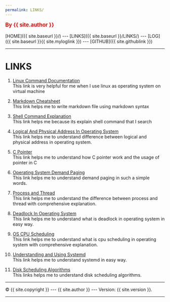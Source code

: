 ```yaml
---
permalink: LINKS/
---
```

<span style="color:red; font-weight:bold; font-size:larger;">By {{ site.author }}</span>
<br><br>
[HOME]({{ site.baseurl }}/) ---
[LINKS]({{ site.baseurl }}/LINKS/) ---
[LOG]({{ site.baseurl }}{{ site.myloglink }}) ---
[GITHUB]({{ site.githublink }})
<br>
<hr>

# LINKS

1. [Linux Command Documentation](https://docs.rockylinux.org/books/admin_guide/03-commands/)<br>
This link is very helpful for me when I use linux as operating system on virtual machine

2. [Markdown Cheatsheet](https://github.com/adam-p/markdown-here/wiki/Markdown-Cheatsheet)<br>
This link helps me to write markdown file using markdown syntax

3. [Shell Command Explanation](https://explainshell.com/explain?cmd=bash)<br>
This link helps me because its explain shell command that I search

4. [Logical And Physical Address In Operating System](https://www.geeksforgeeks.org/logical-and-physical-address-in-operating-system)<br>
This link helps me to understand difference between logical and physical address in operating system.

5. [C Pointer](https://www.programiz.com/c-programming/c-pointers)<br>
This link helps me to understand how C pointer work and the usage of pointer in C

6. [Operating System Demand Paging](https://www.javatpoint.com/os-demand-paging)<br>
This link helps me to understand demand paging in such a simple words.

7. [Process and Thread](https://www.backblaze.com/blog/whats-the-diff-programs-processes-and-threads)<br>
This link helps me to understand the difference between process and thread with comprehensive explanation.

8. [Deadlock In Operating System](https://www.scaler.com/topics/operating-system/deadlock-in-os)<br>
This link helps me to understand what is deadlock in operating system in easy way.

9. [OS CPU Scheduling](https://www.javatpoint.com/os-cpu-scheduling)<br>
This link helps me to understand what is cpu scheduling in operating system with comprehensive explanation.

10. [Understanding and Using Systemd](https://www.linux.com/training-tutorials/understanding-and-using-systemd)<br>
This link helps me to understand systemd in easy way.

11. [Disk Scheduling Algorithms](https://www.geeksforgeeks.org/disk-scheduling-algorithms)<br>
This links helps me to understand disk scheduling algorithms.
<hr>
&copy; {{ site.copyright }} --- {{ site.author }} --- Version: {{ site.version }}.
<hr>
<br>
